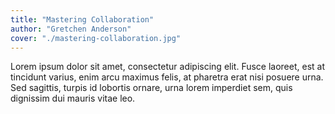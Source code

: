 ```yaml
---
title: "Mastering Collaboration"
author: "Gretchen Anderson"
cover: "./mastering-collaboration.jpg"
---
```


Lorem ipsum dolor sit amet, consectetur adipiscing elit. Fusce laoreet, est at tincidunt varius, enim arcu maximus felis, at pharetra erat nisi posuere urna. Sed sagittis, turpis id lobortis ornare, urna lorem imperdiet sem, quis dignissim dui mauris vitae leo.

